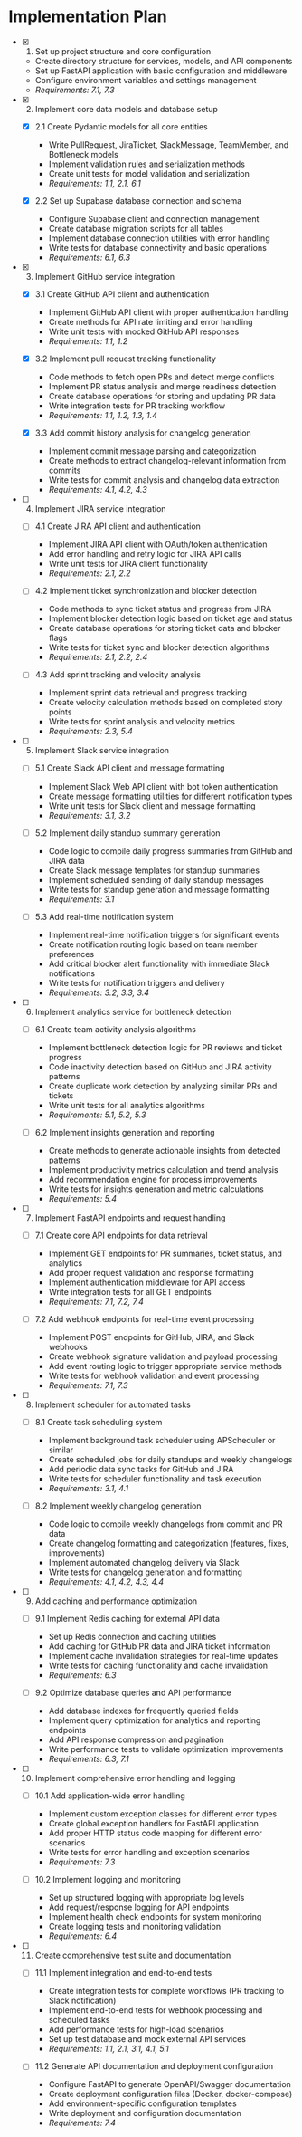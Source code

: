 # Implementation Plan

- [x] 1. Set up project structure and core configuration
  - Create directory structure for services, models, and API components
  - Set up FastAPI application with basic configuration and middleware
  - Configure environment variables and settings management
  - _Requirements: 7.1, 7.3_

- [x] 2. Implement core data models and database setup
  - [x] 2.1 Create Pydantic models for all core entities
    - Write PullRequest, JiraTicket, SlackMessage, TeamMember, and Bottleneck models
    - Implement validation rules and serialization methods
    - Create unit tests for model validation and serialization
    - _Requirements: 1.1, 2.1, 6.1_

  - [x] 2.2 Set up Supabase database connection and schema
    - Configure Supabase client and connection management
    - Create database migration scripts for all tables
    - Implement database connection utilities with error handling
    - Write tests for database connectivity and basic operations
    - _Requirements: 6.1, 6.3_

- [x] 3. Implement GitHub service integration
  - [x] 3.1 Create GitHub API client and authentication
    - Implement GitHub API client with proper authentication handling
    - Create methods for API rate limiting and error handling
    - Write unit tests with mocked GitHub API responses
    - _Requirements: 1.1, 1.2_

  - [x] 3.2 Implement pull request tracking functionality
    - Code methods to fetch open PRs and detect merge conflicts
    - Implement PR status analysis and merge readiness detection
    - Create database operations for storing and updating PR data
    - Write integration tests for PR tracking workflow
    - _Requirements: 1.1, 1.2, 1.3, 1.4_

  - [x] 3.3 Add commit history analysis for changelog generation
    - Implement commit message parsing and categorization
    - Create methods to extract changelog-relevant information from commits
    - Write tests for commit analysis and changelog data extraction
    - _Requirements: 4.1, 4.2, 4.3_

- [ ] 4. Implement JIRA service integration
  - [ ] 4.1 Create JIRA API client and authentication
    - Implement JIRA API client with OAuth/token authentication
    - Add error handling and retry logic for JIRA API calls
    - Write unit tests for JIRA client functionality
    - _Requirements: 2.1, 2.2_

  - [ ] 4.2 Implement ticket synchronization and blocker detection
    - Code methods to sync ticket status and progress from JIRA
    - Implement blocker detection logic based on ticket age and status
    - Create database operations for storing ticket data and blocker flags
    - Write tests for ticket sync and blocker detection algorithms
    - _Requirements: 2.1, 2.2, 2.4_

  - [ ] 4.3 Add sprint tracking and velocity analysis
    - Implement sprint data retrieval and progress tracking
    - Create velocity calculation methods based on completed story points
    - Write tests for sprint analysis and velocity metrics
    - _Requirements: 2.3, 5.4_

- [ ] 5. Implement Slack service integration
  - [ ] 5.1 Create Slack API client and message formatting
    - Implement Slack Web API client with bot token authentication
    - Create message formatting utilities for different notification types
    - Write unit tests for Slack client and message formatting
    - _Requirements: 3.1, 3.2_

  - [ ] 5.2 Implement daily standup summary generation
    - Code logic to compile daily progress summaries from GitHub and JIRA data
    - Create Slack message templates for standup summaries
    - Implement scheduled sending of daily standup messages
    - Write tests for standup generation and message formatting
    - _Requirements: 3.1_

  - [ ] 5.3 Add real-time notification system
    - Implement real-time notification triggers for significant events
    - Create notification routing logic based on team member preferences
    - Add critical blocker alert functionality with immediate Slack notifications
    - Write tests for notification triggers and delivery
    - _Requirements: 3.2, 3.3, 3.4_

- [ ] 6. Implement analytics service for bottleneck detection
  - [ ] 6.1 Create team activity analysis algorithms
    - Implement bottleneck detection logic for PR reviews and ticket progress
    - Code inactivity detection based on GitHub and JIRA activity patterns
    - Create duplicate work detection by analyzing similar PRs and tickets
    - Write unit tests for all analytics algorithms
    - _Requirements: 5.1, 5.2, 5.3_

  - [ ] 6.2 Implement insights generation and reporting
    - Create methods to generate actionable insights from detected patterns
    - Implement productivity metrics calculation and trend analysis
    - Add recommendation engine for process improvements
    - Write tests for insights generation and metric calculations
    - _Requirements: 5.4_

- [ ] 7. Implement FastAPI endpoints and request handling
  - [ ] 7.1 Create core API endpoints for data retrieval
    - Implement GET endpoints for PR summaries, ticket status, and analytics
    - Add proper request validation and response formatting
    - Implement authentication middleware for API access
    - Write integration tests for all GET endpoints
    - _Requirements: 7.1, 7.2, 7.4_

  - [ ] 7.2 Add webhook endpoints for real-time event processing
    - Implement POST endpoints for GitHub, JIRA, and Slack webhooks
    - Create webhook signature validation and payload processing
    - Add event routing logic to trigger appropriate service methods
    - Write tests for webhook validation and event processing
    - _Requirements: 7.1, 7.3_

- [ ] 8. Implement scheduler for automated tasks
  - [ ] 8.1 Create task scheduling system
    - Implement background task scheduler using APScheduler or similar
    - Create scheduled jobs for daily standups and weekly changelogs
    - Add periodic data sync tasks for GitHub and JIRA
    - Write tests for scheduler functionality and task execution
    - _Requirements: 3.1, 4.1_

  - [ ] 8.2 Implement weekly changelog generation
    - Code logic to compile weekly changelogs from commit and PR data
    - Create changelog formatting and categorization (features, fixes, improvements)
    - Implement automated changelog delivery via Slack
    - Write tests for changelog generation and formatting
    - _Requirements: 4.1, 4.2, 4.3, 4.4_

- [ ] 9. Add caching and performance optimization
  - [ ] 9.1 Implement Redis caching for external API data
    - Set up Redis connection and caching utilities
    - Add caching for GitHub PR data and JIRA ticket information
    - Implement cache invalidation strategies for real-time updates
    - Write tests for caching functionality and cache invalidation
    - _Requirements: 6.3_

  - [ ] 9.2 Optimize database queries and API performance
    - Add database indexes for frequently queried fields
    - Implement query optimization for analytics and reporting endpoints
    - Add API response compression and pagination
    - Write performance tests to validate optimization improvements
    - _Requirements: 6.3, 7.1_

- [ ] 10. Implement comprehensive error handling and logging
  - [ ] 10.1 Add application-wide error handling
    - Implement custom exception classes for different error types
    - Create global exception handlers for FastAPI application
    - Add proper HTTP status code mapping for different error scenarios
    - Write tests for error handling and exception scenarios
    - _Requirements: 7.3_

  - [ ] 10.2 Implement logging and monitoring
    - Set up structured logging with appropriate log levels
    - Add request/response logging for API endpoints
    - Implement health check endpoints for system monitoring
    - Create logging tests and monitoring validation
    - _Requirements: 6.4_

- [ ] 11. Create comprehensive test suite and documentation
  - [ ] 11.1 Implement integration and end-to-end tests
    - Create integration tests for complete workflows (PR tracking to Slack notification)
    - Implement end-to-end tests for webhook processing and scheduled tasks
    - Add performance tests for high-load scenarios
    - Set up test database and mock external API services
    - _Requirements: 1.1, 2.1, 3.1, 4.1, 5.1_

  - [ ] 11.2 Generate API documentation and deployment configuration
    - Configure FastAPI to generate OpenAPI/Swagger documentation
    - Create deployment configuration files (Docker, docker-compose)
    - Add environment-specific configuration templates
    - Write deployment and configuration documentation
    - _Requirements: 7.4_